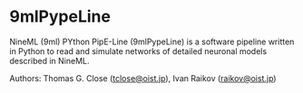 9mlPypeLine
========

NineML (9ml) PYthon PipE-Line (9mlPypeLine) is a software pipeline written in Python to read and simulate networks of detailed neuronal models described in NineML.

Authors: Thomas G. Close (tclose@oist.jp), Ivan Raikov (raikov@oist.jp)
